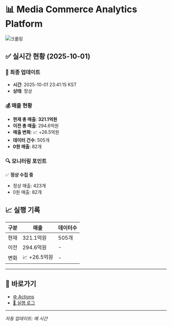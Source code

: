 # 📊 Media Commerce Analytics Platform

![크롤링](https://img.shields.io/badge/크롤링-정상-green)

## ✅ 실시간 현황 (2025-10-01)

### 📍 최종 업데이트
- **시간**: 2025-10-01 23:41:15 KST
- **상태**: 정상

### 💰 매출 현황
- **현재 총 매출**: **321.1억원**
- **이전 총 매출**: 294.6억원
- **매출 변화**: 📈 +26.5억원
- **데이터 건수**: 505개
- **0원 매출**: 82개

### 🔍 모니터링 포인트

✅ **정상 수집 중**
- 정상 매출: 423개
- 0원 매출: 82개


## 📈 실행 기록

| 구분 | 매출 | 데이터수 |
|------|------|----------|
| 현재 | 321.1억원 | 505개 |
| 이전 | 294.6억원 | - |
| 변화 | 📈 +26.5억원 | - |

---

## 🔗 바로가기

- [⚙️ Actions](../../actions)
- [📝 실행 로그](../../actions/workflows/daily_scraping.yml)

---

*자동 업데이트: 매 시간*
